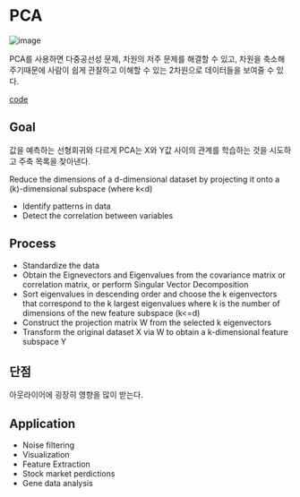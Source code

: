 # PCA
![image](https://user-images.githubusercontent.com/39285147/179999103-280543fd-a85b-4c43-ba31-36416aa6e783.png)

PCA를 사용하면 다중공선성 문제, 차원의 저주 문제를 해결할 수 있고, 차원을 축소해주기때문에 사람이 쉽게 관찰하고 이해할 수 있는 2차원으로 데이터들을 보여줄 수 있다.

[code](https://github.com/hchoi256/ai-boot-camp/blob/main/ai/machine-learning/unsupervised-learning/pca/principal_component_analysis.ipynb)

## Goal
값을 예측하는 선형회귀와 다르게 PCA는 X와 Y값 사이의 관계를 학습하는 것을 시도하고 주축 목록을 찾아낸다.

Reduce the dimensions of a d-dimensional dataset by projecting it onto a (k)-dimensional subspace (where k<d)
- Identify patterns in data
- Detect the correlation between variables

## Process
- Standardize the data
- Obtain the Eignevectors and Eigenvalues from the covariance matrix or correlation matrix, or perform Singular Vector Decomposition
- Sort eigenvalues in descending order and choose the k eigenvectors that correspond to the k largest eigenvalues where k is the number of dimensions of the new feature subspace (k<=d)
- Construct the projection matrix W from the selected k eigenvectors
- Transform the original dataset X via W to obtain a k-dimensional feature subspace Y

## 단점
아웃라이어에 굉장히 영향을 많이 받는다.

## Application
- Noise filtering
- Visualization
- Feature Extraction
- Stock market perdictions
- Gene data analysis
